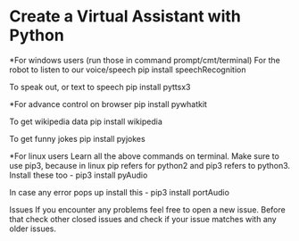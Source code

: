 # Create a Virtual Assistant with Python
*For windows users
(run those in command prompt/cmt/terminal) For the robot to listen to our voice/speech pip install speechRecognition

To speak out, or text to speech pip install pyttsx3

*For advance control on browser pip install pywhatkit

To get wikipedia data pip install wikipedia

To get funny jokes pip install pyjokes

*For linux users
Learn all the above commands on terminal. Make sure to use pip3, because in linux pip refers for python2 and pip3 refers to python3. Install these too - pip3 install pyAudio

In case any error pops up install this - pip3 install portAudio

Issues
If you encounter any problems feel free to open a new issue. Before that check other closed issues and check if your issue matches with any older issues.
